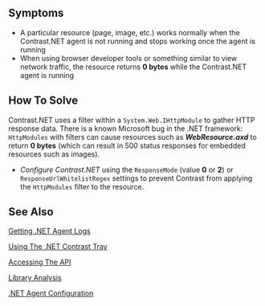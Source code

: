 <!--
title: "A Particular Resource Returns 0 Bytes Under Contrast.NET"
description: "Troubleshooting guide for .NET agent issues"
-->


## Symptoms

* A particular resource (page, image, etc.) works normally when the Contrast.NET agent is not running and stops working once the agent is running
* When using browser developer tools or something similar to view network traffic, the resource returns **0 bytes** while the Contrast.NET agent is running

## How To Solve

Contrast.NET uses a filter within a ```System.Web.IHttpModule``` to gather HTTP response data. There is a known Microsoft bug in the .NET framework: ```HttpModules``` with filters can cause resources such as ***WebResource.axd*** to return **0 bytes** (which can result in 500 status responses for embedded resources such as images).

* *Configure Contrast.NET* using the ```ResponseMode``` (value **0** or **2**) or ```ResponseUrlWhitelistRegex``` settings to prevent Contrast from applying the ```HttpModules``` filter to the resource.

## See Also

[Getting .NET Agent Logs](user_netfaq.html#logs)

[Using The .NET Contrast Tray](user_netfaq.html#tray)

[Accessing The API](dev_api2.html#access)

[Library Analysis](user_tsguidelib.html#analysis)

[.NET Agent Configuration](user_netconfig.html#config)


